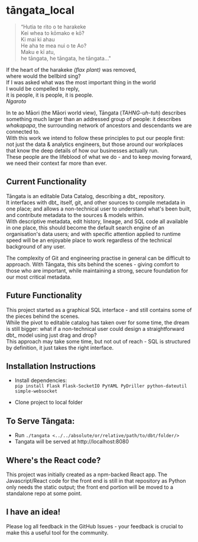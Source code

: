 # tāngata_local
>“Hutia te rito o te harakeke  
Kei whea to kōmako e kō?  
Ki mai ki ahau  
He aha te mea nui o te Ao?  
Maku e kī atu,  
he tāngata, he tāngata, he tāngata..."

If the heart of the harakeke *(flax plant)* was removed,  
where would the bellbird sing?  
If I was asked what was the most important thing in the world  
I would be compelled to reply,  
it is people, it is people, it is people.  
*Ngaroto*

In te ao Māori (the Māori world view), Tāngata (*TAHNG-uh-tuh*) describes something much larger than an addressed group of people: it describes *whakapapa*, the surrounding network of ancestors and descendants we are connected to.  
With this work we intend to follow these principles to put our people first: not just the data & analytics engineers, but those around our workplaces that know the deep details of how our businesses actually run.  
These people are the lifeblood of what we do - and to keep moving forward, we need their context far more than ever.

## Current Functionality
Tāngata is an editable Data Catalog, describing a dbt_ repository.  
It interfaces with dbt_ itself, git, and other sources to compile metadata in one place; and allows a non-technical user to understand what's been built, and contribute metadata to the sources & models within.  
With descriptive metadata, edit history, lineage, and SQL code all available in one place, this should become the default search engine of an organisation's data users; and with specific attention applied to runtime speed will be an enjoyable place to work regardless of the technical background of any user.

The complexity of Git and engineering practise in general can be difficult to approach. With Tāngata, this sits behind the scenes - giving comfort to those who are important, while maintaining a strong, secure foundation for our most critical metadata.

## Future Functionality
This project started as a graphical SQL interface - and still contains some of the pieces behind the scenes.  
While the pivot to editable catalog has taken over for some time, the dream is still bigger: what if a non-technical user could design a straightforward dbt_ model using just drag and drop?  
This approach may take some time, but not out of reach - SQL is structured by definition, it just takes the right interface.

## Installation Instructions

- Install dependencies:  
`pip install Flask Flask-SocketIO PyYAML PyDriller python-dateutil simple-websocket`

- Clone project to local folder

## To Serve Tāngata:

- Run `./tangata <../../absolute/or/relative/path/to/dbt/folder/>`
- Tangata will be served at http://localhost:8080

## Where's the React code?

This project was initially created as a npm-backed React app. The Javascript/React code for the front end is still in that repository as Python only needs the static output; the front end portion will be moved to a standalone repo at some point.

## I have an idea!

Please log all feedback in the GitHub Issues - your feedback is crucial to make this a useful tool for the community.
